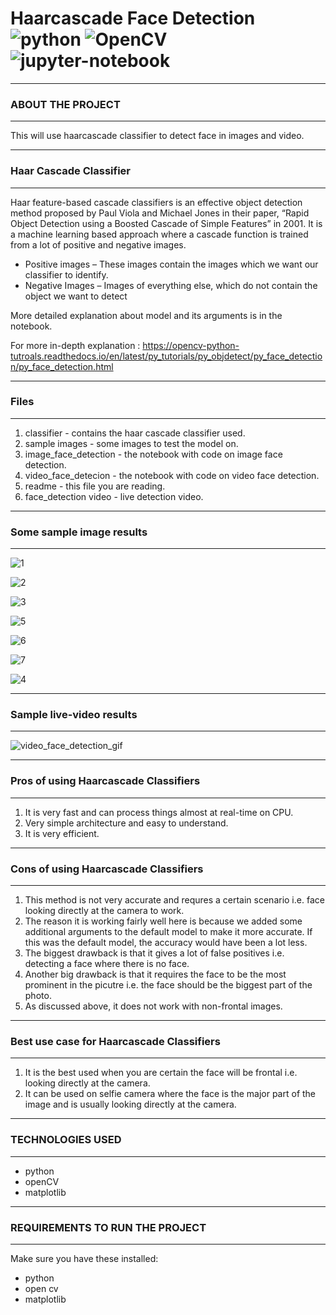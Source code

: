 # Haarcascade Face Detection  ![python](https://img.shields.io/badge/python-3-blue) ![OpenCV](https://img.shields.io/badge/open-cv-yellowgreen) ![jupyter-notebook](https://img.shields.io/badge/jupyter%20-notebook-blue)

----------------------------
### ABOUT THE PROJECT
---------------------------

This will use haarcascade classifier to detect face in images and video.

----------------------------
### Haar Cascade Classifier
----------------------------

Haar feature-based cascade classifiers is an effective object detection method proposed by Paul Viola and Michael Jones in their paper,
 “Rapid Object Detection using a Boosted Cascade of Simple Features” in 2001. It is a machine learning based approach where a cascade function is trained from 
a lot of positive and negative images.

- Positive images – These images contain the images which we want our classifier to identify.
- Negative Images – Images of everything else, which do not contain the object we want to detect

More detailed explanation about model and its arguments is in the notebook.

For more in-depth explanation : https://opencv-python-tutroals.readthedocs.io/en/latest/py_tutorials/py_objdetect/py_face_detection/py_face_detection.html


----------------------------
### Files
----------------------------

1. classifier - contains the haar cascade classifier used.
2. sample images - some images to test the model on.
3. image_face_detection - the notebook with code on image face detection.
4. video_face_detecion - the notebook with code on video face detection.
5. readme - this file you are reading.
6. face_detection video - live detection video.

----------------------------
### Some sample image results
----------------------------

![1](https://user-images.githubusercontent.com/55807308/96685119-4d6fdc80-139a-11eb-9197-990a2b6797ac.jpg)

![2](https://user-images.githubusercontent.com/55807308/96685297-890aa680-139a-11eb-91cf-a6858f412008.jpg)

![3](https://user-images.githubusercontent.com/55807308/96685306-8c9e2d80-139a-11eb-8882-a644d6994667.jpg)

![5](https://user-images.githubusercontent.com/55807308/96701738-8f0a8280-13ae-11eb-974c-7003bd90ad01.jpg)

![6](https://user-images.githubusercontent.com/55807308/96701761-9467cd00-13ae-11eb-92db-28f7504f3d8a.jpg)

![7](https://user-images.githubusercontent.com/55807308/96701768-96319080-13ae-11eb-86da-34c2ab60a623.jpg)

![4](https://user-images.githubusercontent.com/55807308/96835328-131d4280-1461-11eb-822f-28c8f5d84944.jpg)



----------------------------
### Sample live-video results
----------------------------

![video_face_detection_gif](https://user-images.githubusercontent.com/55807308/96687313-58783c00-139d-11eb-9dd8-42a5cd5ed688.gif)


----------------------------
### Pros of using Haarcascade Classifiers
----------------------------

1. It is very fast and can process things almost at real-time on CPU.
2. Very simple architecture and easy to understand.
3. It is very efficient.

----------------------------
### Cons of using Haarcascade Classifiers
----------------------------

1. This method is not very accurate and requres a certain scenario i.e. face looking directly at the camera to work.
2. The reason it is working fairly well here is because we added some additional arguments to the default model to make it more accurate.
 If this was the default model, the accuracy would have been a lot less.
3. The biggest drawback is that it gives a lot of false positives i.e. detecting a face where there is no face.
4. Another big drawback is that it requires the face to be the most prominent in the picutre i.e. the face should be the biggest part of the photo.
5. As discussed above, it does not work with non-frontal images.

----------------------------
### Best use case for Haarcascade Classifiers
----------------------------

1. It is the best used when you are certain the face will be frontal i.e. looking directly at the camera. 
2. It can be used on selfie camera where the face is the major part of the image and is usually looking directly at the camera. 

----------------------------
### TECHNOLOGIES USED
----------------------------

- python
- openCV
- matplotlib

----------------------------
### REQUIREMENTS TO RUN THE PROJECT
----------------------------

Make sure you have these installed:

- python
- open cv
- matplotlib


